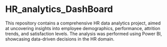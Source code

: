 # HR_analytics_DashBoard
This repository contains a comprehensive HR data analytics project, aimed at uncovering insights into employee demographics, performance, attrition trends, and satisfaction levels. The analysis was performed using Power BI, showcasing data-driven decisions in the HR domain.
